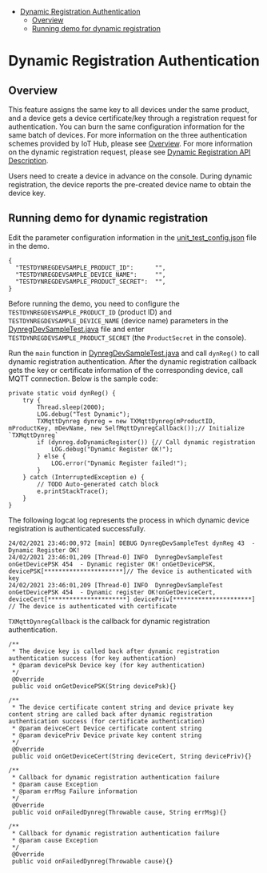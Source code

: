 * [Dynamic Registration Authentication](#Dynamic-Registration-Authentication)
  * [Overview](#Overview)
  * [Running demo for dynamic registration](#Running-demo-for-dynamic-registration)

# Dynamic Registration Authentication
## Overview
This feature assigns the same key to all devices under the same product, and a device gets a device certificate/key through a registration request for authentication. You can burn the same configuration information for the same batch of devices. For more information on the three authentication schemes provided by IoT Hub, please see [Overview](https://cloud.tencent.com/document/product/634/35272). For more information on the dynamic registration request, please see [Dynamic Registration API Description](https://cloud.tencent.com/document/product/634/47225).

Users need to create a device in advance on the console. During dynamic registration, the device reports the pre-created device name to obtain the device key.

## Running demo for dynamic registration
Edit the parameter configuration information in the [unit_test_config.json](../../src/test/resources/unit_test_config.json) file in the demo.
```
{
  "TESTDYNREGDEVSAMPLE_PRODUCT_ID":      "",
  "TESTDYNREGDEVSAMPLE_DEVICE_NAME":     "",
  "TESTDYNREGDEVSAMPLE_PRODUCT_SECRET":  "",
}
```
Before running the demo, you need to configure the `TESTDYNREGDEVSAMPLE_PRODUCT_ID` (product ID) and `TESTDYNREGDEVSAMPLE_DEVICE_NAME` (device name) parameters in the [DynregDevSampleTest.java](../../src/test/java/com/tencent/iot/hub/device/java/core/dynreg/DynregDevSampleTest.java) file and enter `TESTDYNREGDEVSAMPLE_PRODUCT_SECRET` (the `ProductSecret` in the console).

Run the `main` function in [DynregDevSampleTest.java](../../src/test/java/com/tencent/iot/hub/device/java/core/dynreg/DynregDevSampleTest.java) and call `dynReg()` to call dynamic registration authentication. After the dynamic registration callback gets the key or certificate information of the corresponding device, call MQTT connection. Below is the sample code:
```
private static void dynReg() {
    try {
        Thread.sleep(2000);
        LOG.debug("Test Dynamic");
        TXMqttDynreg dynreg = new TXMqttDynreg(mProductID, mProductKey, mDevName, new SelfMqttDynregCallback());// Initialize `TXMqttDynreg`
        if (dynreg.doDynamicRegister()) {// Call dynamic registration
            LOG.debug("Dynamic Register OK!");
        } else {
            LOG.error("Dynamic Register failed!");
        }
    } catch (InterruptedException e) {
        // TODO Auto-generated catch block
        e.printStackTrace();
    }
}
```

The following logcat log represents the process in which dynamic device registration is authenticated successfully.
```
24/02/2021 23:46:00,972 [main] DEBUG DynregDevSampleTest dynReg 43  - Dynamic Register OK!
24/02/2021 23:46:01,209 [Thread-0] INFO  DynregDevSampleTest onGetDevicePSK 454  - Dynamic register OK! onGetDevicePSK, devicePSK[**********************]// The device is authenticated with key
24/02/2021 23:46:01,209 [Thread-0] INFO  DynregDevSampleTest onGetDevicePSK 454  - Dynamic register OK!onGetDeviceCert, deviceCert[**********************] devicePriv[**********************] // The device is authenticated with certificate
```

`TXMqttDynregCallback` is the callback for dynamic registration authentication.
```
/**
 * The device key is called back after dynamic registration authentication success (for key authentication)
 * @param devicePsk Device key (for key authentication)
 */
 @Override
 public void onGetDevicePSK(String devicePsk){}

/**
 * The device certificate content string and device private key content string are called back after dynamic registration authentication success (for certificate authentication)
 * @param deivceCert Device certificate content string
 * @param devicePriv Device private key content string
 */
 @Override
 public void onGetDeviceCert(String deviceCert, String devicePriv){}

/**
 * Callback for dynamic registration authentication failure
 * @param cause Exception
 * @param errMsg Failure information
 */
 @Override
 public void onFailedDynreg(Throwable cause, String errMsg){}

/**
 * Callback for dynamic registration authentication failure
 * @param cause Exception
 */
 @Override
 public void onFailedDynreg(Throwable cause){}
```
